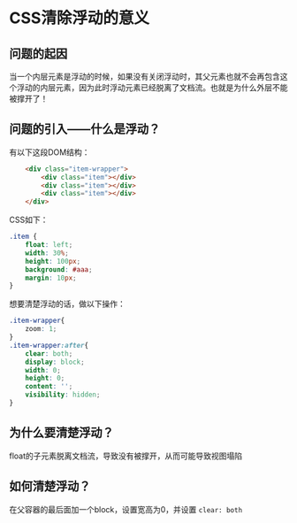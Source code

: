 # CSS清除浮动的意义

## 问题的起因

当一个内层元素是浮动的时候，如果没有关闭浮动时，其父元素也就不会再包含这个浮动的内层元素，因为此时浮动元素已经脱离了文档流。也就是为什么外层不能被撑开了！

## 问题的引入——什么是浮动？

有以下这段DOM结构：

```html
	<div class="item-wrapper">
		<div class="item"></div>
		<div class="item"></div>
		<div class="item"></div>
	</div>
```

CSS如下：

```css
.item {
    float: left;
    width: 30%;
    height: 100px;
    background: #aaa;
    margin: 10px;
}
```

想要清楚浮动的话，做以下操作：

```css
.item-wrapper{
	zoom: 1;
}
.item-wrapper:after{
	clear: both;
	display: block;
	width: 0;
	height: 0;
	content: '';
	visibility: hidden;
}
```

## 为什么要清楚浮动？

float的子元素脱离文档流，导致没有被撑开，从而可能导致视图塌陷

## 如何清楚浮动？

在父容器的最后面加一个block，设置宽高为0，并设置 `clear: both`